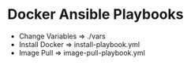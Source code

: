 # Docker Ansible Playbooks

-   Change Variables => ./vars
-   Install Docker => install-playbook.yml
-   Image Pull => image-pull-playbook.yml